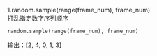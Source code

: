 1.random.sample(range(frame_num), frame_num)    
打乱指定数字序列顺序  

    random.sample(range(frame_num), frame_num)    
输出：[2, 4, 0, 1, 3]
